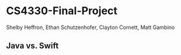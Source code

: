# CS4330-Final-Project
Shelby Heffron, Ethan Schutzenhofer, Clayton Cornett, Matt Gambino  
  
 ## Java vs. Swift
